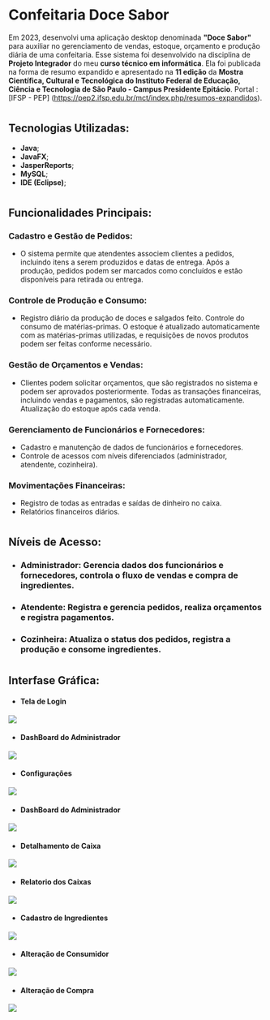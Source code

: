 # **Confeitaria Doce Sabor**

Em 2023, desenvolvi uma aplicação desktop denominada **"Doce Sabor"** para auxiliar no gerenciamento de vendas, estoque, orçamento e produção diária de uma confeitaria. Esse sistema foi desenvolvido na disciplina de **Projeto Integrador** do meu **curso técnico em informática**. Ela foi publicada na forma de resumo expandido e apresentado na **11 edição** da **Mostra Científica, Cultural e Tecnológica do Instituto Federal de Educação, Ciência e Tecnologia de São Paulo - Campus Presidente Epitácio**. Portal : [IFSP - PEP] (https://pep2.ifsp.edu.br/mct/index.php/resumos-expandidos).

#

## **Tecnologias Utilizadas:**
- **Java**;
- **JavaFX**;
- **JasperReports**;
- **MySQL**;
-  **IDE (Eclipse)**;

#

## **Funcionalidades Principais:**

### Cadastro e Gestão de Pedidos:
- O sistema permite que atendentes associem clientes a pedidos, incluindo itens a serem produzidos e datas de entrega. Após a produção, pedidos podem ser marcados como concluídos e estão disponíveis para retirada ou entrega.

### Controle de Produção e Consumo:
- Registro diário da produção de doces e salgados feito. Controle do consumo de matérias-primas. O estoque é atualizado automaticamente com as matérias-primas utilizadas, e requisições de novos produtos podem ser feitas conforme necessário.

### Gestão de Orçamentos e Vendas:
- Clientes podem solicitar orçamentos, que são registrados no sistema e podem ser aprovados posteriormente. Todas as transações financeiras, incluindo vendas e pagamentos, são registradas automaticamente. Atualização do estoque após cada venda.

### Gerenciamento de Funcionários e Fornecedores:
- Cadastro e manutenção de dados de funcionários e fornecedores.
- Controle de acessos com níveis diferenciados (administrador, atendente, cozinheira).

### Movimentações Financeiras:
- Registro de todas as entradas e saídas de dinheiro no caixa.
- Relatórios financeiros diários.

#

## **Níveis de Acesso:**

- ### Administrador: Gerencia dados dos funcionários e fornecedores, controla o fluxo de vendas e compra de ingredientes.
- ### Atendente: Registra e gerencia pedidos, realiza orçamentos e registra pagamentos.
- ### Cozinheira: Atualiza o status dos pedidos, registra a produção e consome ingredientes.

#

## **Interfase Gráfica:**

- #### Tela de Login
<img src="TelaLogin.png">

- #### DashBoard do Administrador
<img src="TelaPrincipalAdm.png">

- #### Configurações
<img src="TelaConfiguracoes.png">

- #### DashBoard do Administrador
<img src="TelaPrincipalAdm.png">

- #### Detalhamento de Caixa
<img src="TelaDetalhamentoCaixa.png">

- #### Relatorio dos Caixas
<img src="TelaVisualizacaoCaixas.PNG">

- #### Cadastro de Ingredientes
<img src="TelaCadastroIngrediente.png">

- #### Alteração de Consumidor
<img src="TelaAlteracaoConsumidor.PNG">

- #### Alteração de Compra
<img src="TelaAlteracaoCompra.PNG">
